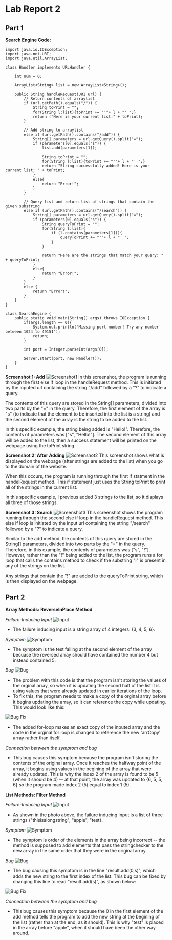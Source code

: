 # Lab Report 2

## Part 1

**Search Engine Code:**
```
import java.io.IOException;
import java.net.URI;
import java.util.ArrayList;

class Handler implements URLHandler {

    int num = 0;
    
    ArrayList<String> list = new ArrayList<String>();

    public String handleRequest(URI url) { 
        // Return contents of arraylist
        if (url.getPath().equals("/")) {  
            String toPrint = "";
            for(String l:list){toPrint += "'"+ l + "' ";}
            return ("Here is your current list:" + toPrint);
        } 
        
        // Add string to arraylist
        else if (url.getPath().contains("/add")) {
            String[] parameters = url.getQuery().split("=");
            if (parameters[0].equals("s")) {
                list.add(parameters[1]);
                
                String toPrint = "";
                for(String l:list){toPrint += "'"+ l + "' ";}
                return "String successfully added! Here is your current list: " + toPrint;
            }
            else{
                return "Error!";
            }
        } 

        // Query list and return list of strings that contain the given substring
        else if (url.getPath().contains("/search")) {
            String[] parameters = url.getQuery().split("=");
            if (parameters[0].equals("s")) {
                String queryToPrint = "";
                for(String l:list){
                    if (l.contains(parameters[1])){
                        queryToPrint += "'"+ l + "' ";
                    }
                }

                return "Here are the strings that match your query: " + queryToPrint;
            }
            else{
                return "Error!";
            }
        } 
        else {
            return "Error!";
        }
    }
}

class SearchEngine {
    public static void main(String[] args) throws IOException {
        if(args.length == 0){
            System.out.println("Missing port number! Try any number between 1024 to 49151");
            return;
        }

        int port = Integer.parseInt(args[0]);

        Server.start(port, new Handler());
    }
}
```

**Screenshot 1: Add**
![Screenshot1](lab-report-images/lr2-sc1-add.png)
In this screenshot, the program is running through the first else if loop in the handleRequest method. This is initiated by the inputed url containing the string "/add" followed by a "?" to indicate a query.

The contents of this query are stored in the String[] parameters, divided into two parts by the "=" in the query. Therefore, the first element of the array is "s" (to indicate that the element to be inserted into the list is a string) and the second element of the array is the string to be added to the list. 

In this specific example, the string being added is "Hello!". Therefore, the contents of parameters was ["s", "Hello!"]. The second element of this array will be added to the list, then a success statement will be printed on the webpage using the toPrint string.

**Screenshot 2: After Adding**
![Screenshot2](lab-report-images/lr2-sc2-afteradd.png)
This screenshot shows what is displayed on the webpage (after strings are added to the list) when you go to the domain of the website. 

When this occurs, the program is running through the first if statment in the handelRequest method. This if statement just uses the String toPrint to print all of the strings in the current list. 

In this specific example, I previous added 3 strings to the list, so it displays all three of those strings. 


**Screenshot 3: Search**
![Screenshot3](lab-report-images/lr2-sc3-search.png)
This screenshot shows the program running through the second else if loop in the handleRequest method. This else if loop is initiated by the input url containing the string "/search" followed by a "?" to indicate a query. 

Similar to the add method, the contents of this query are stored in the String[] parameters, divided into two parts by the "=" in the query. Therefore, in this example, the contents of parameters was ["s", "!"]. However, rather than the "!" being added to the list, the program runs a for loop that calls the contains method to check if the substring "!" is present in any of the strings on the list. 

Any strings that contain the "!" are added to the queryToPrint string, which is then displayed on the webpage. 


## Part 2

**Array Methods: ReverseInPlace Method**

*Failure-Inducing Input*
![Input](lab-report-images/lr2-arrayinput.png)

* The failure inducing input is a string array of 4 integers: {3, 4, 5, 6}.

*Symptom*
![Symptom](lab-report-images/lr2-arraysymptom.png)

* The symptom is the test failing at the second element of the array becuase the reversed array should have contained the number 4 but instead contained 5. 

*Bug*
![Bug](lab-report-images/lr2-arraybug.png)

* The problem with this code is that the program isn't storing the values of the orginal array, so when it is updating the second half of the list it is using values that were already updated in earlier iterations of the loop. 
* To fix this, the program needs to make a copy of the orginal array before it begins updating the array, so it can reference the copy while updating. This would look like this:

![Bug Fix](lab-report-images/lr2-arrayfix.png)

* The added for-loop makes an exact copy of the inputed array and the code in the orginal for loop is changed to reference the new 'arrCopy' array rather than itself.

*Connection between the symptom and bug*

* This bug causes this symptom because the program isn't storing the contents of the original array. Once it reaches the halfway point of the array, it begins using values in the begining of the array that were already updated. This is why the index 2 of the array is found to be 5 (when it should be 4) -- at that point, the array was updated to {6, 5, 5, 6} so the program made index 2 (5) equal to index 1 (5).


**List Methods: Filter Method**

*Failure-Inducing Input*
![Input](lab-report-images/lr2-listinput.png)

* As shown in the photo above, the failure inducing input is a list of three strings {"thisisalongstring", "apple", "test}.

*Symptom*
![Symptom](lab-report-images/lr2-listsymptom.png)

* The symptom is order of the elements in the array being incorrect -- the method is supposed to add elements that pass the stringchecker to the new array in the same order that they were in the original array. 

*Bug*
![Bug](lab-report-images/lr2-listbug.png)

* The bug causing this symptom is in the line "result.add(0,s)", which adds the new string to the first index of the list. This bug can be fixed by changing this line to read "result.add(s)", as shown below:

![Bug Fix](lab-report-images/lr2-listfix.png)


*Connection between the symptom and bug*

* This bug causes this symptom because the 0 in the first element of the add method tells the program to add the new string at the begining of the list (rather than at the end, as it should). This is why "test" is placed in the array before "apple", when it should have been the other way around.

